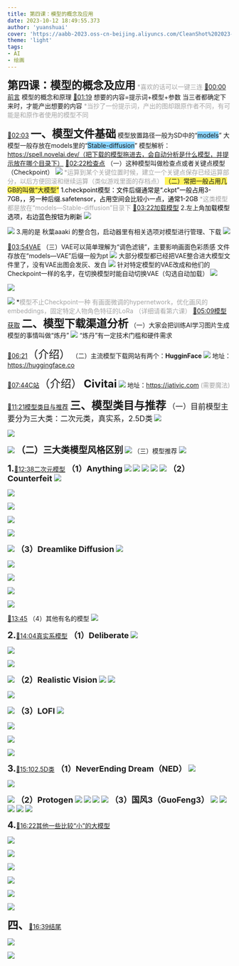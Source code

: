 ```yaml
---
title: 第四课：模型的概念及应用
date: 2023-10-12 18:49:55.373
author: 'yuanshuai'
cover: 'https://aabb-2023.oss-cn-beijing.aliyuncs.com/CleanShot%202023-10-25%20at%2013.41.52.png'
theme: 'light'
tags:
- AI
- 绘画
---
```


<strong><font style='font-size:24px;'>第四课：模型的概念及应用</font></strong>
<font style='color:#a5a5a5;'>*喜欢的话可以一键三连</font>
[🚩00:00前言](https://www.bilibili.com/video/BV1Us4y117Rg?p=1&t=0)
模型的概念和原理
[🚩01:19](https://www.bilibili.com/video/BV1Us4y117Rg?p=1&t=78)
想要的内容=提示词+模型+参数
当三者都确定下来时，才能产出想要的内容
<font style='color:#a5a5a5;'>*当抄了一份提示词，产出的图却跟原作者不同，有可能是和原作者使用的模型不同</font>

[🚩02:03](https://www.bilibili.com/video/BV1Us4y117Rg?p=1&t=123)
<strong><font style='font-size:24px;'>一、模型文件基础</font></strong>
模型放置路径一般为SD中的“<font style='background-color:#89d4ff;'>models</font>”
大模型一般存放在models里的“<font style='background-color:#89d4ff;'>Stable-diffusion</font>”
模型解析：https://spell.novelai.dev/（把下载的模型拖进去，会自动分析是什么模型，并提示放在哪个目录下）
[🚩02:22检查点](https://www.bilibili.com/video/BV1Us4y117Rg?p=1&t=141)
（一）这种模型叫做检查点或者关键点模型（Checkpoint）
![](https://aabb-2023.oss-cn-beijing.aliyuncs.com/BV1Us4y117Rg_741202.jpg)
<font style='color:#a5a5a5;'>*运算到某个关键位置时候，建立一个关键点保存已经运算部分，以后方便回滚和继续运算（类似游戏里面的存档点）</font>
<font style='background-color:#fff359;'>（二）常把一般占用几GB的叫做“大模型”</font>
<font style='color:#000000;'>1.checkpoint模型：文件后缀通常是“.ckpt”一般占用3-7GB，，另一种后缀.safetensor，占用空间会比较小一点，通常1-2GB</font>
<font style='color:#a5a5a5;'>*这类模型都是放在“models—Stable-diffusion”目录下</font>
[🚩03:22加载模型](https://www.bilibili.com/video/BV1Us4y117Rg?p=1&t=201)
2.左上角<font style='color:#000000;'>加载模型选项，右边蓝色按钮为刷新</font>
![](https://aabb-2023.oss-cn-beijing.aliyuncs.com/BV1Us4y117Rg_743318.jpg)

![](https://aabb-2023.oss-cn-beijing.aliyuncs.com/BV1Us4y117Rg_575646.jpg)
3.用的是 秋葉aaaki 的整合包，启动器里有相关选项对模型进行管理、下载
![](https://aabb-2023.oss-cn-beijing.aliyuncs.com/BV1Us4y117Rg_604711.jpg)

[🚩03:54VAE](https://www.bilibili.com/video/BV1Us4y117Rg?p=1&t=234)
（三）VAE可以简单理解为“调色滤镜”，主要影响画面色彩质感
文件存放在“models—VAE”后缀一般为pt
![](https://aabb-2023.oss-cn-beijing.aliyuncs.com/BV1Us4y117Rg_295627.jpg)
大部分模型都已经把VAE整合进大模型文件里了，没有VAE出图会发灰、发白
![](https://aabb-2023.oss-cn-beijing.aliyuncs.com/BV1Us4y117Rg_712089.jpg)
针对特定模型的VAE改成和他们的Checkpoint一样的名字，在切换模型时能自动切换VAE（勾选自动加载）
![](https://aabb-2023.oss-cn-beijing.aliyuncs.com/BV1Us4y117Rg_115912.jpg)


![](https://aabb-2023.oss-cn-beijing.aliyuncs.com/BV1Us4y117Rg_513313.jpg)

![](https://aabb-2023.oss-cn-beijing.aliyuncs.com/BV1Us4y117Rg_879919.jpg)
 *<font style='color:#a5a5a5;'>模型不止Checkpoint一种</font>
<font style='color:#a5a5a5;'>有画面微调的hypernetwork，优化画风的embeddings，固定特定人物角色特征的LoRa</font>
<font style='color:#a5a5a5;'>（详细请看第六课）</font>
[🚩05:09模型获取](https://www.bilibili.com/video/BV1Us4y117Rg?p=1&t=308)
<strong><font style='font-size:24px;'>二、模型下载渠道分析</font></strong>
（一）大家会把训练AI学习图片生成模型的事情叫做“炼丹”
![](https://aabb-2023.oss-cn-beijing.aliyuncs.com/BV1Us4y117Rg_847324.jpg)
“炼丹”有一定技术门槛和硬件需求

[🚩06:21](https://www.bilibili.com/video/BV1Us4y117Rg?p=1&t=381)<font style='font-size:24px;'>（介绍）</font>
  （二）主流模型下载网站有两个：<strong>HugginFace</strong>
![](https://aabb-2023.oss-cn-beijing.aliyuncs.com/BV1Us4y117Rg_142331.jpg)
地址：https://huggingface.co

[🚩07:44C站](https://www.bilibili.com/video/BV1Us4y117Rg?p=1&t=463)<font style='font-size:24px;'>（介绍）</font>
<strong><font style='font-size:24px;'>Civitai</font></strong>
![](https://aabb-2023.oss-cn-beijing.aliyuncs.com/BV1Us4y117Rg_259966.jpg)
地址：https://iativic.com
<font style='color:#a5a5a5;'>(需要魔法)</font>

[🚩11:21模型类目与推荐](https://www.bilibili.com/video/BV1Us4y117Rg?p=1&t=681)
<strong><font style='font-size:24px;'>三、模型类目与推荐</font></strong>
<font style='font-size:17px;'>（一）目前模型主要分为三大类：二次元类，真实系，2.5D类</font>
![](https://aabb-2023.oss-cn-beijing.aliyuncs.com/BV1Us4y117Rg_934904.jpg)


![](https://aabb-2023.oss-cn-beijing.aliyuncs.com/BV1Us4y117Rg_049802.jpg)

![](https://aabb-2023.oss-cn-beijing.aliyuncs.com/BV1Us4y117Rg_454939.jpg)
<strong><font style='font-size:20px;'>（二）三大类模型风格区别</font></strong>
![](https://aabb-2023.oss-cn-beijing.aliyuncs.com/BV1Us4y117Rg_973314.jpg)
（三）模型推荐
![](https://aabb-2023.oss-cn-beijing.aliyuncs.com/BV1Us4y117Rg_162968.jpg)

<strong><font style='font-size:20px;'>1.</font></strong>[🚩12:38二次元模型](https://www.bilibili.com/video/BV1Us4y117Rg?p=1&t=758)
<strong><font style='font-size:18px;'>（1）Anything</font></strong>
![](https://aabb-2023.oss-cn-beijing.aliyuncs.com/BV1Us4y117Rg_177174.jpg)
![](https://aabb-2023.oss-cn-beijing.aliyuncs.com/BV1Us4y117Rg_323684.jpg)
![](https://aabb-2023.oss-cn-beijing.aliyuncs.com/BV1Us4y117Rg_941283.jpg)
![](https://aabb-2023.oss-cn-beijing.aliyuncs.com/BV1Us4y117Rg_018148.jpg)
![](https://aabb-2023.oss-cn-beijing.aliyuncs.com/BV1Us4y117Rg_200754.jpg)
<strong><font style='font-size:18px;'>（2）Counterfeit</font></strong>
![](https://aabb-2023.oss-cn-beijing.aliyuncs.com/BV1Us4y117Rg_415998.jpg)


![](https://aabb-2023.oss-cn-beijing.aliyuncs.com/BV1Us4y117Rg_880616.jpg)


![](https://aabb-2023.oss-cn-beijing.aliyuncs.com/BV1Us4y117Rg_799901.jpg)


![](https://aabb-2023.oss-cn-beijing.aliyuncs.com/BV1Us4y117Rg_301054.jpg)


![](https://aabb-2023.oss-cn-beijing.aliyuncs.com/BV1Us4y117Rg_097592.jpg)

![](https://aabb-2023.oss-cn-beijing.aliyuncs.com/BV1Us4y117Rg_843999.jpg)
<strong><font style='font-size:18px;'>（3）Dreamlike Diffusion</font></strong>
![](https://aabb-2023.oss-cn-beijing.aliyuncs.com/BV1Us4y117Rg_392432.jpg)


![](https://aabb-2023.oss-cn-beijing.aliyuncs.com/BV1Us4y117Rg_462118.jpg)


![](https://aabb-2023.oss-cn-beijing.aliyuncs.com/BV1Us4y117Rg_475058.jpg)


![](https://aabb-2023.oss-cn-beijing.aliyuncs.com/BV1Us4y117Rg_772655.jpg)


![](https://aabb-2023.oss-cn-beijing.aliyuncs.com/BV1Us4y117Rg_202276.jpg)

[🚩13:45](https://www.bilibili.com/video/BV1Us4y117Rg?p=1&t=825)
（4）其他有名的模型
![](https://aabb-2023.oss-cn-beijing.aliyuncs.com/BV1Us4y117Rg_911961.jpg)

<strong><font style='font-size:20px;'>2.</font></strong>[🚩14:04真实系模型](https://www.bilibili.com/video/BV1Us4y117Rg?p=1&t=844)
<strong><font style='font-size:18px;'>（1）Deliberate</font></strong>
![](https://aabb-2023.oss-cn-beijing.aliyuncs.com/BV1Us4y117Rg_409625.jpg)


![](https://aabb-2023.oss-cn-beijing.aliyuncs.com/BV1Us4y117Rg_055087.jpg)


![](https://aabb-2023.oss-cn-beijing.aliyuncs.com/BV1Us4y117Rg_067787.jpg)

![](https://aabb-2023.oss-cn-beijing.aliyuncs.com/BV1Us4y117Rg_226810.jpg)
<strong><font style='font-size:18px;'>（2）Realistic Vision</font></strong>
![](https://aabb-2023.oss-cn-beijing.aliyuncs.com/BV1Us4y117Rg_839094.jpg)
![](https://aabb-2023.oss-cn-beijing.aliyuncs.com/BV1Us4y117Rg_238951.jpg)


![](https://aabb-2023.oss-cn-beijing.aliyuncs.com/BV1Us4y117Rg_474883.jpg)

![](https://aabb-2023.oss-cn-beijing.aliyuncs.com/BV1Us4y117Rg_011909.jpg)
<strong><font style='font-size:18px;'>（3）LOFI</font></strong>
![](https://aabb-2023.oss-cn-beijing.aliyuncs.com/BV1Us4y117Rg_940683.jpg)


![](https://aabb-2023.oss-cn-beijing.aliyuncs.com/BV1Us4y117Rg_269898.jpg)


![](https://aabb-2023.oss-cn-beijing.aliyuncs.com/BV1Us4y117Rg_603815.jpg)




![](https://aabb-2023.oss-cn-beijing.aliyuncs.com/BV1Us4y117Rg_212816.jpg)

<strong><font style='font-size:20px;'>3.</font></strong>[🚩15:102.5D类](https://www.bilibili.com/video/BV1Us4y117Rg?p=1&t=909)
<strong><font style='font-size:18px;'>（1）NeverEnding Dream（NED）</font></strong>
![](https://aabb-2023.oss-cn-beijing.aliyuncs.com/BV1Us4y117Rg_182328.jpg)


![](https://aabb-2023.oss-cn-beijing.aliyuncs.com/BV1Us4y117Rg_104168.jpg)

![](https://aabb-2023.oss-cn-beijing.aliyuncs.com/BV1Us4y117Rg_837006.jpg)
<strong><font style='font-size:18px;'>（2）Protogen</font></strong>
![](https://aabb-2023.oss-cn-beijing.aliyuncs.com/BV1Us4y117Rg_526709.jpg)
![](https://aabb-2023.oss-cn-beijing.aliyuncs.com/BV1Us4y117Rg_640222.jpg)
![](https://aabb-2023.oss-cn-beijing.aliyuncs.com/BV1Us4y117Rg_963527.jpg)
![](https://aabb-2023.oss-cn-beijing.aliyuncs.com/BV1Us4y117Rg_916703.jpg)
<strong><font style='font-size:18px;'>（3）国风3（GuoFeng3）</font></strong>
![](https://aabb-2023.oss-cn-beijing.aliyuncs.com/BV1Us4y117Rg_045622.jpg)
![](https://aabb-2023.oss-cn-beijing.aliyuncs.com/BV1Us4y117Rg_211616.jpg)
![](https://aabb-2023.oss-cn-beijing.aliyuncs.com/BV1Us4y117Rg_486390.jpg)
![](https://aabb-2023.oss-cn-beijing.aliyuncs.com/BV1Us4y117Rg_668717.jpg)
![](https://aabb-2023.oss-cn-beijing.aliyuncs.com/BV1Us4y117Rg_311984.jpg)

<strong><font style='font-size:20px;'>4.</font></strong>[🚩16:22其他一些比较“小”的大模型](https://www.bilibili.com/video/BV1Us4y117Rg?p=1&t=981)


![](https://aabb-2023.oss-cn-beijing.aliyuncs.com/BV1Us4y117Rg_567101.jpg)


![](https://aabb-2023.oss-cn-beijing.aliyuncs.com/BV1Us4y117Rg_041956.jpg)


![](https://aabb-2023.oss-cn-beijing.aliyuncs.com/BV1Us4y117Rg_898741.jpg)


![](https://aabb-2023.oss-cn-beijing.aliyuncs.com/BV1Us4y117Rg_547354.jpg)


![](https://aabb-2023.oss-cn-beijing.aliyuncs.com/BV1Us4y117Rg_280088.jpg)


![](https://aabb-2023.oss-cn-beijing.aliyuncs.com/BV1Us4y117Rg_194295.jpg)


<strong><font style='font-size:24px;'>四、</font></strong>[🚩16:39结尾](https://www.bilibili.com/video/BV1Us4y117Rg?p=1&t=999)


![](https://aabb-2023.oss-cn-beijing.aliyuncs.com/BV1Us4y117Rg_971658.jpg)


![](https://aabb-2023.oss-cn-beijing.aliyuncs.com/BV1Us4y117Rg_625026.jpg)



